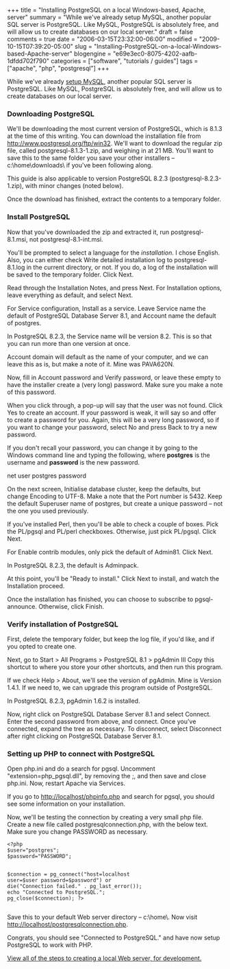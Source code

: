 +++
title = "Installing PostgreSQL on a local Windows-based, Apache, server"
summary = "While we've already setup MySQL, another popular SQL server is PostgreSQL. Like MySQL, PostgreSQL is absolutely free, and will allow us to create databases on our local server."
draft = false
comments = true
date = "2006-03-15T23:32:00-06:00"
modified = "2009-10-15T07:39:20-05:00"
slug = "Installing-PostgreSQL-on-a-local-Windows-based-Apache-server"
blogengine = "e69e3ec0-8075-4202-aafb-1dfdd702f790"
categories = ["software", "tutorials / guides"]
tags = ["apache", "php", "postgresql"]
+++

<p>While we've already <a href="/words/post/Installing-MySQL-and-phpMyAdmin-on-a-local-Windows-based%2c-Apache%2c-server.aspx">setup MySQL</a>, another popular SQL server is PostgreSQL. Like MySQL, PostgreSQL is absolutely free, and will allow us to create databases on our local server.</p>
<h3>Downloading PostgreSQL</h3>
<p>We'll be downloading the most current version of PostgreSQL, which is 8.1.3 at the time of this writing. You can download the installation file from <a rel="external" href="http://www.postgresql.org/ftp/win32">http://www.postgresql.org/ftp/win32</a>. We'll want to download the regular zip file, called postgresql-8.1.3-1.zip, and weighing in at 21 MB. You'll want to save this to the same folder you save your other installers &ndash; c:\home\downloads\ if you've been following along.</p>
<div class="note">
<p>This guide is also applicable to version PostgreSQL 8.2.3 (postgresql-8.2.3-1.zip), with minor changes (noted below).</p>
</div>
<p>Once the download has finished, extract the contents to a temporary folder.</p>
<h3>Install PostgreSQL</h3>
<p>Now that you've downloaded the zip and extracted it, run postgresql-8.1.msi, not postgresql-8.1-int.msi.</p>
<p>You'll be prompted to select a language for the <em>installation</em>. I chose English. Also, you can either check Write detailed installation log to postgresql-8.1.log in the current directory, or not. If you do, a log of the installation will be saved to the temporary folder. Click Next.</p>
<p>Read through the Installation Notes, and press Next. For Installation options, leave everything as default, and select Next.</p>
<p>For Service configuration, Install as a service. Leave Service name the default of PostgreSQL Database Server 8.1, and Account name the default of postgres.</p>
<div class="note">
<p>In PostgreSQL 8.2.3, the Service name will be version 8.2. This is so that you can run more than one version at once.</p>
</div>
<p>Account domain will default as the name of your computer, and we can leave this as is, but make a note of it. Mine was PAVA620N.</p>
<p>Now, fill in Account password and Verify password, or leave these empty to have the installer create a (very long) password. Make sure you make a note of this password.</p>
<p>When you click through, a pop-up will say that the user was not found. Click Yes to create an account. If your password is weak, it will say so and offer to create a password for you. Again, this will be a very long password, so if you want to change your password, select No and press Back to try a new password.</p>
<div class="note">
<p>If you don't recall your password, you can change it by going to the Windows command line and typing the following, where <strong>postgres</strong> is the username and <strong>password</strong> is the new password.</p>
<p>net user postgres password</p>
</div>
<p>On the next screen, Initialise database cluster, keep the defaults, but change Encoding to UTF-8. Make a note that the Port number is 5432. Keep the default Superuser name of postgres, but create a unique password &ndash; not the one you used previously.</p>
<p>If you've installed Perl, then you'll be able to check a couple of boxes. Pick the PL/pgsql and PL/perl checkboxes. Otherwise, just pick PL/pgsql. Click Next.</p>
<p>For Enable contrib modules, only pick the default of Admin81. Click Next.</p>
<div class="note">
<p>In PostgreSQL 8.2.3, the default is Adminpack.</p>
</div>
<p>At this point, you'll be "Ready to install." Click Next to install, and watch the Installation proceed.</p>
<p>Once the installation has finished, you can choose to subscribe to pgsql-announce. Otherwise, click Finish.</p>
<h3>Verify installation of PostgreSQL</h3>
<p>First, delete the temporary folder, but keep the log file, if you'd like, and if you opted to create one.</p>
<p>Next, go to Start &gt; All Programs &gt; PostgreSQL 8.1 &gt; pgAdmin III Copy this shortcut to where you store your other shortcuts, and then run this program.</p>
<p>If we check Help &gt; About, we'll see the version of pgAdmin. Mine is Version 1.4.1. If we need to, we can upgrade this program outside of PostgreSQL.</p>
<div class="note">
<p>In PostgreSQL 8.2.3, pgAdmin 1.6.2 is installed.</p>
</div>
<p>Now, right click on PostgreSQL Database Server 8.1 and select Connect. Enter the second password from above, and connect. Once you've connected, expand the tree as necessary. To disconnect, select Disconnect after right clicking on PostgreSQL Database Server 8.1.</p>
<h3>Setting up PHP to connect with PostgreSQL</h3>
<p>Open php.ini and do a search for pgsql. Uncomment "extension=php_pgsql.dll", by removing the ;, and then save and close php.ini. Now, restart Apache via Services.</p>
<p>If you go to <a rel="nofollow" href="http://localhost/phpinfo.php">http://localhost/phpinfo.php</a> and search for pgsql, you should see some information on your installation.</p>
<p>Now, we'll be testing the connection by creating a very small php file. Create a new file called postgresqlconnection.php, with the below text. Make sure you change PASSWORD as necessary.</p>
<pre class="code"><code class="php">&lt;?php
$user="postgres";
$password="PASSWORD";

$connection = pg_connect("host=localhost user=$user password=$password") or die("Connection failed." . pg_last_error());
echo "Connected to PostgreSQL.";
pg_close($connection);
?&gt;</code></pre>
<p>Save this to your default Web server directory &ndash; c:\home\. Now visit <a rel="nofollow" href="http://localhost/postgresqlconnection.php">http://localhost/postgresqlconnection.php</a>.</p>
<p>Congrats, you should see "Connected to PostgreSQL." and have now setup PostgreSQL to work with PHP.</p>
<p><a href="/local-apache-server/">View all of the steps to creating a local Web server, for development.</a></p>
